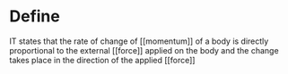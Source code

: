 # Define
IT states that the rate of change of [[momentum]] of a body is directly proportional to the external [[force]] applied on the body and the change takes place in the direction of the applied [[force]]